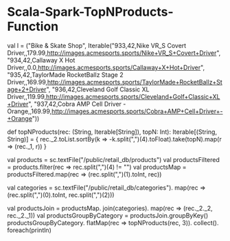 # Scala-Spark-TopNProducts-Function


val l = ("Bike & Skate Shop", Iterable("933,42,Nike VR_S Covert Driver,,179.99,http://images.acmesports.sports/Nike+VR_S+Covert+Driver", 
"934,42,Callaway X Hot Driver,,0.0,http://images.acmesports.sports/Callaway+X+Hot+Driver", 
"935,42,TaylorMade RocketBallz Stage 2 Driver,,169.99,http://images.acmesports.sports/TaylorMade+RocketBallz+Stage+2+Driver", 
"936,42,Cleveland Golf Classic XL Driver,,119.99,http://images.acmesports.sports/Cleveland+Golf+Classic+XL+Driver", 
"937,42,Cobra AMP Cell Driver - Orange,,169.99,http://images.acmesports.sports/Cobra+AMP+Cell+Driver+-+Orange"))

def topNProducts(rec: (String, Iterable[String]), topN: Int): Iterable[(String, String)] = {
  rec._2.toList.sortBy(k => -k.split(",")(4).toFloat).take(topN).map(r => (rec._1, r))
}

val products = sc.textFile("/public/retail_db/products")
val productsFiltered = products.filter(rec => rec.split(",")(4) != "")
val productsMap = productsFiltered.map(rec => (rec.split(",")(1).toInt, rec))

val categories = sc.textFile("/public/retail_db/categories").
  map(rec => (rec.split(",")(0).toInt, rec.split(",")(2)))

val productsJoin = productsMap.
  join(categories).
  map(rec => (rec._2._2, rec._2._1))
val productsGroupByCategory = productsJoin.groupByKey()
productsGroupByCategory.
  flatMap(rec => topNProducts(rec, 3)).
  collect().
  foreach(println)

